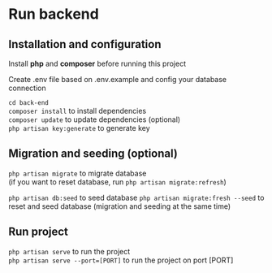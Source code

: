 # Run backend

## Installation and configuration

Install **php** and **composer** before running this project

Create .env file based on .env.example and config your database connection

`cd back-end`  
`composer install` to install dependencies  
`composer update` to update dependencies (optional)  
`php artisan key:generate` to generate key

## Migration and seeding (optional)

`php artisan migrate` to migrate database  
(if you want to reset database, run `php artisan migrate:refresh`)

`php artisan db:seed` to seed database
`php artisan migrate:fresh --seed` to reset and seed database (migration and seeding at the same time)

## Run project

`php artisan serve` to run the project  
`php artisan serve --port=[PORT]` to run the project on port [PORT]
